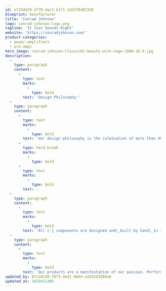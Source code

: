 ```yaml
---
id: e733dd29-2f70-4ac1-b171-1d22f8d82336
blueprint: manufacturer
title: 'Conrad Johnson'
logo: conrad-johnson-logo.png
tagline: 'It Just Sounds Right'
website: 'https://conradjohnson.com/'
product-categories:
  - power-amplifiers
  - pre-amps
hero_image: conrad-johnson-Classic62-beauty-with-cage-1080-16-9.jpg
description:
  -
    type: paragraph
    content:
      -
        type: text
        marks:
          -
            type: bold
        text: 'Design Philosophy:'
  -
    type: paragraph
    content:
      -
        type: text
        marks:
          -
            type: bold
        text: 'Our design philosophy is the culmination of more than 40 years of research and development. Conrad-Johnson products are executed with simple circuits, constructed with the highest-quality custom components. Our products benefit from the use of proprietary components (CJD film capacitors, audio and power transformers), military-grade parts (precision audio resistors), and in-house designed elements (circuit boards, chassis and dress metal)—all sourced from North American vendors.'
      -
        type: hard_break
        marks:
          -
            type: bold
      -
        type: text
        marks:
          -
            type: bold
        text: —
  -
    type: paragraph
    content:
      -
        type: text
        marks:
          -
            type: bold
        text: "All c-j components are designed and\_built by hand\_in the USA."
  -
    type: paragraph
    content:
      -
        type: text
        marks:
          -
            type: bold
        text: 'Our products are a manifestation of our passion. Performance cannot merely be measured; it must be heard. It just sounds right.'
updated_by: 87ca4130-78f3-4ed1-8b64-aa552d3d08a8
updated_at: 1655911305
---
```

